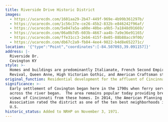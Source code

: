 ```yaml
---
title: Riverside Drive Historic District
images:
  - https://ucarecdn.com/1601aa29-2b47-449f-969e-4b99b361297b/
  - https://ucarecdn.com/1c56c37e-ce26-45b2-832b-e846242f96af/
  - https://ucarecdn.com/5e047a5a-a00e-40be-a9b5-7a1848d91669/
  - https://ucarecdn.com/06a0b7d5-603b-4667-aa4b-7a9e36e91165/
  - https://ucarecdn.com/ffe31cc3-2eb6-415f-8e05-88b88acc9f00/
  - https://ucarecdn.com/db67c2a9-fb84-4ee4-9822-b4d8e652271c/
location: '{"type":"Point","coordinates":[-84.507093,39.091157]}'
address: |-
  Riverside Dr.
  Covington KY
style: >-
  Homes and buildings are predominantly Italianate, French Second Empire, Greek
  Revival, Queen Anne, High Victorian Gothic, and American Craftsman styles
original_function: Residential development for the affluent of Cincinnati
significance: >-
  Early settlement of Covington began here in the 1790s when ferry service
  across the river began.  The area remains popular today providing breathtaking
  views of Cincinnati from these homes. In 2014, the American Planning
  Association rated the district as one of the ten best neighborhoods in the
  U.S.
historic_status: Added to NRHP on November 3, 1971.
---
```

